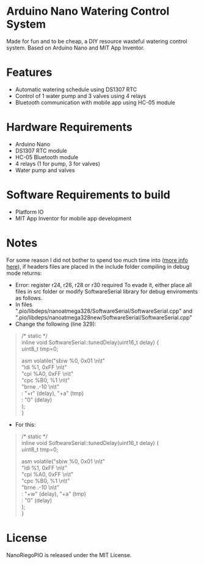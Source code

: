 # Arduino Nano Watering Control System

Made for fun and to be cheap, a DIY resource wasteful watering control system. Based on Arduino Nano and MIT App Inventor.

# Features
* Automatic watering schedule using DS1307 RTC
* Control of 1 water pump and 3 valves using 4 relays
* Bluetooth communication with mobile app using HC-05 module

# Hardware Requirements
* Arduino Nano
* DS1307 RTC module
* HC-05 Bluetooth module
* 4 relays (1 for pump, 3 for valves)
* Water pump and valves

# Software Requirements to build
* Platform IO
* MIT App Inventor for mobile app development

# Notes
For some reason I did not bother to spend too much time into ([more info here](https://community.platformio.org/t/project-inspection-error-register-r24-r26-r28-or-r30-required/18648/2)), if headers files are placed in the include folder compiling in debug mode returns:
* Error: register r24, r26, r28 or r30 required
To evade it, either place all files in src folder or modify SoftwareSerial library for debug enviroments as follows.
* In files ".pio/libdeps/nanoatmega328/SoftwareSerial/SoftwareSerial.cpp" and ".pio/libdeps/nanoatmega328new/SoftwareSerial/SoftwareSerial.cpp"
* Change the following (line 329):
> /* static */  
> inline void SoftwareSerial::tunedDelay(uint16_t delay) {  
>   uint8_t tmp=0;  
>   
>   asm volatile("sbiw    %0, 0x01 \n\t"  
>     "ldi %1, 0xFF \n\t"  
>     "cpi %A0, 0xFF \n\t"  
>     "cpc %B0, %1 \n\t"  
>     "brne .-10 \n\t"  
>     : "+r" (delay), "+a" (tmp)  
>     : "0" (delay)  
>     );  
> }  
* For this:
> /* static */   
> inline void SoftwareSerial::tunedDelay(uint16_t delay) {   
>   uint8_t tmp=0;  
>   
>   asm volatile("sbiw    %0, 0x01 \n\t"  
>     "ldi %1, 0xFF \n\t"  
>     "cpi %A0, 0xFF \n\t"  
>     "cpc %B0, %1 \n\t"  
>     "brne .-10 \n\t"  
>     : "+w" (delay), "+a" (tmp)  
>     : "0" (delay)  
>     );  
> }  

# License
NanoRiegoPIO is released under the MIT License.
